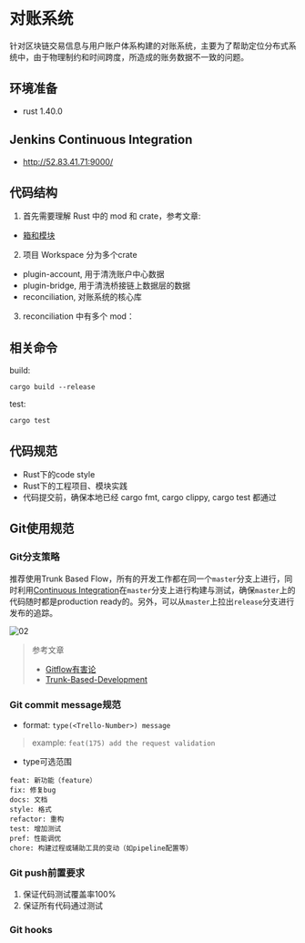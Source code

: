 # 对账系统
针对区块链交易信息与用户账户体系构建的对账系统，主要为了帮助定位分布式系统中，由于物理制约和时间跨度，所造成的账务数据不一致的问题。
## 环境准备
- rust 1.40.0
## Jenkins Continuous Integration
- http://52.83.41.71:9000/

## 代码结构
1. 首先需要理解 Rust 中的 mod 和 crate，参考文章:
- [箱和模块](https://doc.yonyoucloud.com/doc/wiki/project/rust/creates-and-modules.html)
2. 项目 Workspace 分为多个crate
- plugin-account, 用于清洗账户中心数据
- plugin-bridge, 用于清洗桥接链上数据层的数据
- reconciliation, 对账系统的核心库
3. reconciliation 中有多个 mod：

## 相关命令
build:
```
cargo build --release
```

test:
```
cargo test
```

## 代码规范
- Rust下的code style
- Rust下的工程项目、模块实践
- 代码提交前，确保本地已经 cargo fmt, cargo clippy, cargo test 都通过

## Git使用规范

### Git分支策略

推荐使用Trunk Based Flow，所有的开发工作都在同一个`master`分支上进行，同时利用[Continuous Integration](http://www.martinfowler.com/articles/continuousIntegration.html)在`master`分支上进行构建与测试，确保`master`上的代码随时都是production ready的。另外，可以从`master`上拉出`release`分支进行发布的追踪。

![02](http://insights.thoughtworkers.org/wp-content/uploads/2016/02/02.jpg)

> 参考文章
>
> - [Gitflow有害论](http://insights.thoughtworkers.org/gitflow-consider-harmful/)
> - [Trunk-Based-Development](http://paulhammant.com/2013/04/05/what-is-trunk-based-development/)

### Git commit message规范

- format: `type(<Trello-Number>) message`
> example: `feat(175) add the request validation`

- type可选范围

```
feat: 新功能（feature）
fix: 修复bug
docs: 文档
style: 格式
refactor: 重构
test: 增加测试
pref: 性能调优
chore: 构建过程或辅助工具的变动（如pipeline配置等）
```

### Git push前置要求
1. 保证代码测试覆盖率100%
2. 保证所有代码通过测试

### Git hooks